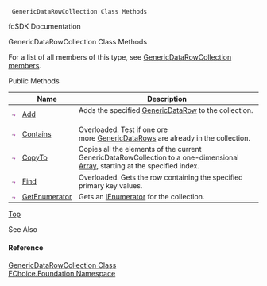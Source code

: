 ﻿     GenericDataRowCollection Class Methods                                                   

fcSDK Documentation

GenericDataRowCollection Class Methods

For a list of all members of this type, see [GenericDataRowCollection members](fcSDK~FChoice.Foundation.GenericDataRowCollection_members.md).

Public Methods

|   | Name | Description |
| --- | --- | --- |
| ![Public Method](dotnetimages/publicMethod.png) | [Add](fcSDK~FChoice.Foundation.GenericDataRowCollection~Add.md) | Adds the specified [GenericDataRow](fcSDK~FChoice.Foundation.GenericDataRow.md) to the collection.   |
| ![Public Method](dotnetimages/publicMethod.png) | [Contains](fcSDK~FChoice.Foundation.GenericDataRowCollection~Contains.md) | Overloaded. Test if one ore more [GenericDataRows](fcSDK~FChoice.Foundation.GenericDataRow.md) are already in the collection.   |
| ![Public Method](dotnetimages/publicMethod.png) | [CopyTo](fcSDK~FChoice.Foundation.GenericDataRowCollection~CopyTo.md) | Copies all the elements of the current GenericDataRowCollection to a one-dimensional [Array](ms-help://MS.NETFrameworkSDKv1.1/cpref/html/frlrfsystemarrayclasstopic.htm), starting at the specified index.   |
| ![Public Method](dotnetimages/publicMethod.png) | [Find](fcSDK~FChoice.Foundation.GenericDataRowCollection~Find.md) | Overloaded. Gets the row containing the specified primary key values.   |
| ![Public Method](dotnetimages/publicMethod.png) | [GetEnumerator](fcSDK~FChoice.Foundation.GenericDataRowCollection~GetEnumerator.md) | Gets an [IEnumerator](ms-help://MS.NETFrameworkSDKv1.1/cpref/html/frlrfsystemcollectionsienumeratorclasstopic.htm) for the collection.   |

[Top](#top)

See Also

#### Reference

[GenericDataRowCollection Class](fcSDK~FChoice.Foundation.GenericDataRowCollection.md)  
[FChoice.Foundation Namespace](fcSDK~FChoice.Foundation_namespace.md)